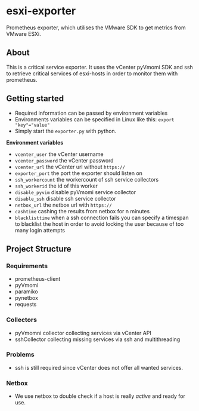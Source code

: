 # esxi-exporter
Prometheus exporter, which utilises the VMware SDK to get metrics from VMware ESXi.

## About
This is a critical service exporter. It uses the vCenter pyVmomi SDK and ssh to retrieve critical services of esxi-hosts in order to monitor them with prometheus.

## Getting started

- Required information can be passed by environment variables
- Environments variables can be specified in Linux like this: `export "key"="value"` 
- Simply start the `exporter.py` with python.

**Environment variables**
- `vcenter_user` the vCenter username
- `vcenter_password` the vCenter password
- `vcenter_url` the vCenter url without `https://`
- `exporter_port` the port the exporter should listen on
- `ssh_workercount` the workercount of ssh service collectors
- `ssh_workerid` the id of this worker
- `disable_pyvim` disable pyVmomi service collector
- `disable_ssh` disable ssh service collector
- `netbox_url` the netbox url with `https://`
- `cashtime` cashing the results from netbox for n minutes
- `blacklisttime` when a ssh connection fails you can specify a timespan to blacklist the host in order to avoid locking the user because of too many login attempts 


## Project Structure

### Requirements
- prometheus-client
- pyVmomi
- paramiko
- pynetbox
- requests 


### Collectors
- pyVmomni collector collecting services via vCenter API
- sshCollector collecting missing services via ssh and multithreading

### Problems
- ssh is still required since vCenter does not offer all wanted services.

### Netbox
- We use netbox to double check if a host is really _active_ and ready for use.
